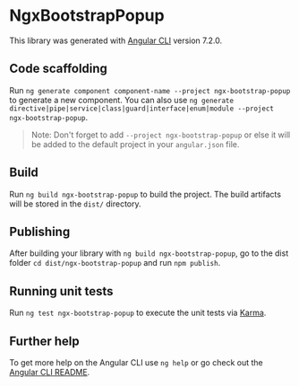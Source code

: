 # NgxBootstrapPopup

This library was generated with [Angular CLI](https://github.com/angular/angular-cli) version 7.2.0.

## Code scaffolding

Run `ng generate component component-name --project ngx-bootstrap-popup` to generate a new component. You can also use `ng generate directive|pipe|service|class|guard|interface|enum|module --project ngx-bootstrap-popup`.
> Note: Don't forget to add `--project ngx-bootstrap-popup` or else it will be added to the default project in your `angular.json` file. 

## Build

Run `ng build ngx-bootstrap-popup` to build the project. The build artifacts will be stored in the `dist/` directory.

## Publishing

After building your library with `ng build ngx-bootstrap-popup`, go to the dist folder `cd dist/ngx-bootstrap-popup` and run `npm publish`.

## Running unit tests

Run `ng test ngx-bootstrap-popup` to execute the unit tests via [Karma](https://karma-runner.github.io).

## Further help

To get more help on the Angular CLI use `ng help` or go check out the [Angular CLI README](https://github.com/angular/angular-cli/blob/master/README.md).
